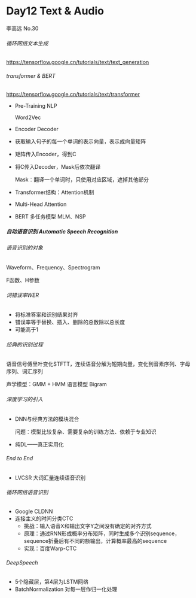 # Day12 Text & Audio

李高远 No.30

###### 循环网络文本生成

https://tensorflow.google.cn/tutorials/text/text_generation

###### transformer & BERT

https://tensorflow.google.cn/tutorials/text/transformer

- Pre-Training NLP

  Word2Vec 

- Encoder Decoder

- 获取输入句子的每一个单词的表示向量，表示成向量矩阵

- 矩阵传入Encoder，得到C

- 将C传入Decoder，Mask后依次翻译

  Mask：翻译一个单词时，只使用对应区域，遮掉其他部分

- Transformer结构：Attention机制

- Multi-Head Attention

- BERT 多任务模型  MLM、NSP

##### 自动语音识别 Automatic Speech Recognition

###### 语音识别的对象

Waveform、Frequency、Spectrogram

F函数、H参数

###### 词错误率WER

- 将标准答案和识别结果对齐
- 错误率等于替换、插入、删除的总数除以总长度
- 可能高于1

###### 经典的识别过程

语音信号傅里叶变化STFTT，连续语音分解为短期向量，变化到音素序列、字母序列、词汇序列

声学模型：GMM + HMM      语言模型 Bigram

###### 深度学习的引入

- DNN与经典方法的模块混合

  问题：模型比较复杂、需要复杂的训练方法、依赖于专业知识

- 纯DL——真正实用化

###### End to End 

- LVCSR 大词汇量连续语音识别 

###### 循环网络语音识别

- Google CLDNN 
- 连接主义的时间分类CTC
  - 挑战：输入语音X和输出文字Y之间没有确定的对齐方式
  - 原理：通过RNN形成概率分布矩阵，同时生成多个识别sequence，sequence折叠后有不同的额输出，计算概率最高的sequence
  - 实现：百度Warp-CTC

###### DeepSpeech

- 5个隐藏层，第4层为LSTM网络
- BatchNormalization  对每一层作归一化处理